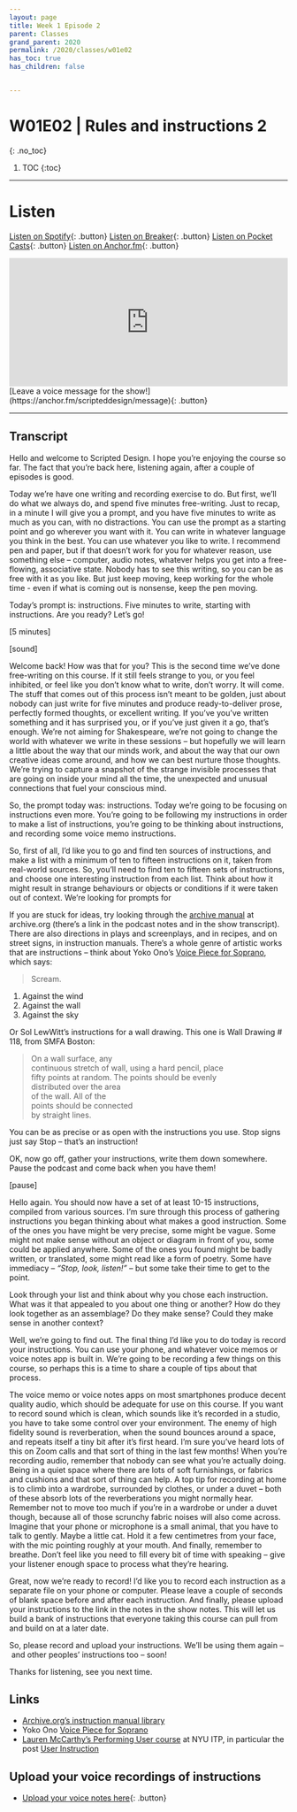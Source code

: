 ```yaml
---
layout: page
title: Week 1 Episode 2
parent: Classes
grand_parent: 2020
permalink: /2020/classes/w01e02
has_toc: true
has_children: false


---
```

# W01E02 | Rules and instructions 2
{: .no_toc}

1. TOC
{:toc}


---

# Listen

[Listen on Spotify](https://open.spotify.com/show/3sYD3KyPJXnIHUY2m2uFcy){: .button} [Listen on Breaker](https://breaker.audio/scripted-design){: .button} [Listen on Pocket Casts](https://pca.st/h40ivs5f){: .button} [Listen on Anchor.fm](https://anchor.fm/scripteddesign){: .button}

<iframe src="https://open.spotify.com/embed-podcast/episode/08ecuQTVQ4WbG4pIpDBWdS" width="100%" height="232" frameborder="0" allowtransparency="true" allow="encrypted-media"></iframe>

<br>
[Leave a voice message for the show!](https://anchor.fm/scripteddesign/message){: .button}

---


## Transcript

Hello and welcome to Scripted Design. I hope you’re enjoying the course so far. The fact that you’re back here, listening again, after a couple of episodes is good.

Today we’re have one writing and recording exercise to do. But first, we’ll do what we always do, and spend five minutes free-writing. Just to recap, in a minute I will give you a prompt, and you have five minutes to write as much as you can, with no distractions. You can use the prompt as a starting point and go wherever you want with it. You can write in whatever language you think in the best. You can use whatever you like to write. I recommend pen and paper, but if that doesn’t work for you for whatever reason, use something else – computer, audio notes, whatever helps you get into a free-flowing, associative state. Nobody has to see this writing, so you can be as free with it as you like. But just keep moving, keep working for the whole time - even if what is coming out is nonsense, keep the pen moving.

Today’s prompt is: instructions. Five minutes to write, starting with instructions. Are you ready? Let’s go!

[5 minutes]

[sound]

Welcome back! How was that for you? This is the second time we’ve done free-writing on this course. If it still feels strange to you, or you feel inhibited, or feel like you don’t know what to write, don’t worry. It will come. The stuff that comes out of this process isn’t meant to be golden, just about nobody can just write for five minutes and produce ready-to-deliver prose, perfectly formed thoughts, or excellent writing. If you’ve you’ve written something and it has surprised you, or if you’ve just given it a go, that’s enough. We’re not aiming for Shakespeare, we’re not going to change the world with whatever we write in these sessions – but hopefully we will learn a little about the way that our minds work, and about the way that our own creative ideas come around, and how we can best nurture those thoughts. We’re trying to capture a snapshot of the strange invisible processes that are going on inside your mind all the time, the unexpected and unusual connections that fuel your conscious mind.

So, the prompt today was: instructions. Today we’re going to be focusing on instructions even more. You’re going to be following my instructions in order to make a list of instructions, you’re going to be thinking about instructions, and recording some voice memo instructions.

So, first of all, I’d like you to go and find ten sources of instructions, and make a list with a minimum of ten to fifteen instructions on it, taken from real-world sources. So, you’ll need to find ten to fifteen sets of instructions, and choose one interesting instruction from each list. Think about how it might result in strange behaviours or objects or conditions if it were taken out of context. We’re looking for prompts for

If you are stuck for ideas, try looking through the [archive manual](https://archive.org/details/manuals) at archive.org (there’s a link in the podcast notes and in the show transcript). There are also directions in plays and screenplays, and in recipes, and on street signs, in instruction manuals. There’s a whole genre of artistic works that are instructions – think about Yoko Ono’s [Voice Piece for Soprano](http://www.moma.org/explore/multimedia/videos/114), which says:


> Scream.  
1. Against the wind  
2. Against the wall  
3. Against the sky

Or Sol LewWitt’s instructions for a wall drawing. This one is Wall Drawing # 118, from SMFA Boston:

> On a wall surface, any  
continuous stretch of wall,
using a hard pencil, place  
fifty points at random.
The points should be evenly  
distributed over the area  
of the wall. All of the  
points should be connected  
by straight lines.

You can be as precise or as open with the instructions you use. Stop signs just say Stop – that’s an instruction!

OK, now go off, gather your instructions, write them down somewhere. Pause the podcast and come back when you have them!

[pause]

Hello again. You should now have a set of at least 10-15 instructions, compiled from various sources. I’m sure through this process of gathering instructions you began thinking about what makes a good instruction. Some of the ones you have might be very precise, some might be vague. Some might not make sense without an object or diagram in front of you, some could be applied anywhere. Some of the ones you found might be badly written, or translated, some might read like a form of poetry. Some have immediacy – _“Stop, look, listen!”_ – but some take their time to get to the point.

Look through your list and think about why you chose each instruction. What was it that appealed to you about one thing or another? How do they look together as an assemblage? Do they make sense? Could they make sense in another context?

Well, we’re going to find out. The final thing I’d like you to do today is record your instructions. You can use your phone, and whatever voice memos or voice notes app is built in. We’re going to be recording a few things on this course, so perhaps this is a time to share a couple of tips about that process.

The voice memo or voice notes apps on most smartphones produce decent quality audio, which should be adequate for use on this course. If you want to record sound which is clean, which sounds like it’s recorded in a studio, you have to take some control over your environment. The enemy of high fidelity sound is reverberation, when the sound bounces around a space, and repeats itself a tiny bit after it’s first heard. I’m sure you’ve heard lots of this on Zoom calls and that sort of thing in the last few months! When you’re recording audio, remember that nobody can see what you’re actually doing. Being in a quiet space where there are lots of soft furnishings, or fabrics and cushions and that sort of thing can help. A top tip for recording at home is to climb into a wardrobe, surrounded by clothes, or under a duvet – both of these absorb lots of the reverberations you might normally hear. Remember not to move too much if you’re in a wardrobe or under a duvet though, because all of those scrunchy fabric noises will also come across. Imagine that your phone or microphone is a small animal, that you have to talk to gently. Maybe a little cat. Hold it a few centimetres from your face, with the mic pointing roughly at your mouth. And finally, remember to breathe. Don’t feel like you need to fill every bit of time with speaking – give your listener enough space to process what they’re hearing.

Great, now we’re ready to record! I’d like you to record each instruction as a separate file on your phone or computer. Please leave a couple of seconds of blank space before and after each instruction. And finally, please upload your instructions to the link in the notes in the show notes. This will let us build a bank of instructions that everyone taking this course can pull from and build on at a later date.

So, please record and upload your instructions. We’ll be using them again – and other peoples’ instructions too – soon!

Thanks for listening, see you next time.


## Links



*   [Archive.org’s instruction manual library](https://archive.org/details/manuals)
*   Yoko Ono [Voice Piece for Soprano](http://www.moma.org/explore/multimedia/videos/114)
*   [Lauren McCarthy’s Performing User course](https://itp.nyu.edu/classes/performinguser/syllabus/) at NYU ITP, in particular the post [User Instruction](https://itp.nyu.edu/classes/performinguser/user-instruction/)

## Upload your voice recordings of instructions

- [Upload your voice notes here](https://forms.gle/ReAWoJv9fkGRGeGH9){: .button}
